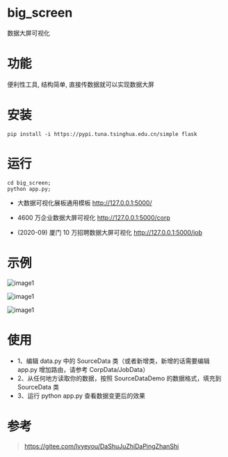 # big_screen
数据大屏可视化

# 功能

便利性工具, 结构简单, 直接传数据就可以实现数据大屏

# 安装

```
pip install -i https://pypi.tuna.tsinghua.edu.cn/simple flask
```

# 运行

```
cd big_screen;
python app.py;
```

* 大数据可视化展板通用模板 http://127.0.0.1:5000/        

* 4600 万企业数据大屏可视化 http://127.0.0.1:5000/corp    

* (2020-09) 厦门 10 万招聘数据大屏可视化 http://127.0.0.1:5000/job    

# 示例

![image1](./demo/model.jpg)

![image1](./demo/corp.jpg)

![image1](./demo/job.jpg)

# 使用

- 1、编辑 data.py 中的 SourceData 类（或者新增类，新增的话需要编辑 app.py 增加路由，请参考 CorpData/JobData）
- 2、从任何地方读取你的数据，按照 SourceDataDemo 的数据格式，填充到 SourceData 类
- 3、运行 python app.py 查看数据变更后的效果

# 参考

> https://gitee.com/lvyeyou/DaShuJuZhiDaPingZhanShi

